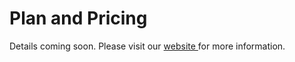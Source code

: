 # Plan and Pricing

Details coming soon. Please visit our [website ](https://www.yellowant.com/user/developers/)for more information.

